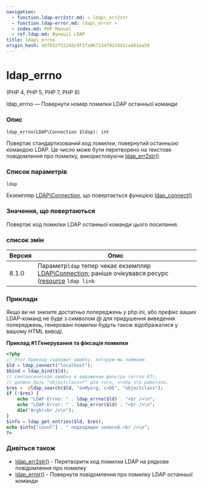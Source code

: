 ```yaml
---
navigation:
  - function.ldap-err2str.md: « ldap\_err2str
  - function.ldap-error.md: ldap\_error »
  - index.md: PHP Manual
  - ref.ldap.md: Функції LDAP
title: ldap\_errno
origin_hash: ddf652f5224dc9f1fa9671347921941ca401ea50
---
```

# ldap\_errno

(PHP 4, PHP 5, PHP 7, PHP 8)

ldap\_errno — Повернути номер помилки LDAP останньої команди

### Опис

```methodsynopsis
ldap_errno(LDAP\Connection $ldap): int
```

Повертає стандартизований код помилки, повернутий останньою командою LDAP. Це число може бути перетворено на текстове повідомлення про помилку, використовуючи [ldap\_err2str()](function.ldap-err2str.md)

### Список параметрів

`ldap`

Екземпляр [LDAP\\Connection](class.ldap-connection.md), що повертається функцією [ldap\_connect()](function.ldap-connect.md)

### Значення, що повертаються

Повертає код помилки LDAP останньої команди цього посилання.

### список змін

| Версия | Опис |
| --- | --- |
| 8.1.0 | Параметр`ldap` тепер чекає екземпляр [LDAP\\Connection](class.ldap-connection.md); раніше очікувався ресурс ([resource](language.types.resource.md) `ldap link` |

### Приклади

Якщо ви не знизите достатньо попереджень у php.ini, або префікс ваших LDAP-команд не буде з символом @ для придушення виведення попереджень, генеровані помилки будуть також відображатися у вашому HTML виводі.

**Приклад #1 Генерування та фіксація помилки**

```php
<?php
// Этот Приклад содержит ошибку, которую мы поймаем
$ld = ldap_connect("localhost");
$bind = ldap_bind($ld);
// синтаксическая ошибка в выражении фильтра (errno 87),
// должно быть "objectclass=*" для того, чтобы это работало.
$res =  @ldap_search($ld, "o=Myorg, c=DE", "objectclass");
if (!$res) {
    echo "LDAP-Errno: " . ldap_errno($ld) . "<br />\n";
    echo "LDAP-Error: " . ldap_error($ld) . "<br />\n";
    die("Argh!<br />\n");
}
$info = ldap_get_entries($ld, $res);
echo $info["count"] . " подходящих записей.<br />\n";
?>
```

### Дивіться також

-   [ldap\_err2str()](function.ldap-err2str.md) \- Перетворити код помилки LDAP на рядкове повідомлення про помилку
-   [ldap\_error()](function.ldap-error.md) \- Повернути повідомлення про помилку LDAP останньої команди
